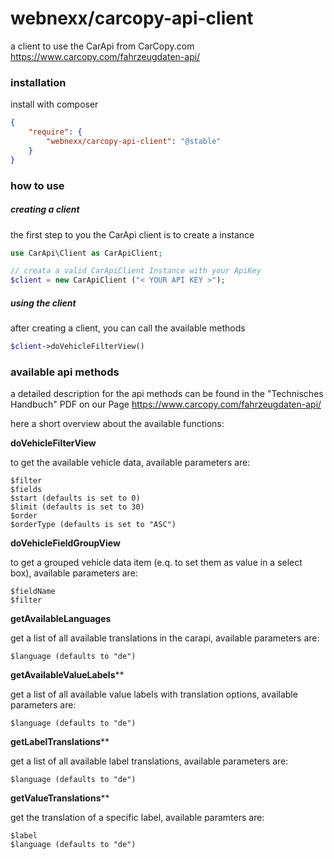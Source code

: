 # webnexx/carcopy-api-client

a client to use the CarApi from CarCopy.com https://www.carcopy.com/fahrzeugdaten-api/

### installation

install with composer

```json
{
    "require": {
        "webnexx/carcopy-api-client": "@stable"
    }
}
```

### how to use

##### creating a client

the first step to you the CarApi client is to create a instance

```php
use CarApi\Client as CarApiClient;

// creata a valid CarApiClient Instance with your ApiKey
$client = new CarApiClient ("< YOUR API KEY >");
```

##### using the client

after creating a client, you can call the available methods

```php
$client->doVehicleFilterView()
```



### available api methods

a detailed description for the api methods can be found in the "Technisches Handbuch" PDF on our Page
https://www.carcopy.com/fahrzeugdaten-api/

here a short overview about the available functions:

**doVehicleFilterView**

to get the available vehicle data, available parameters are:

```
$filter
$fields 
$start (defaults is set to 0)
$limit (defaults is set to 30)
$order 
$orderType (defaults is set to "ASC")
```

**doVehicleFieldGroupView**

to get a grouped vehicle data item (e.q. to set them as value in a select box), available parameters are:

```
$fieldName
$filter
```

**getAvailableLanguages**

get a list of all available translations in the carapi, available parameters are:

```
$language (defaults to "de") 
```

**getAvailableValueLabels****

get a list of all available value labels with translation options, available parameters are:

```
$language (defaults to "de") 
```

**getLabelTranslations****

get a list of all available label translations, available parameters are:

```
$language (defaults to "de") 
```


**getValueTranslations****

get the translation of a specific label, available paramters are:

```
$label
$language (defaults to "de") 
```

